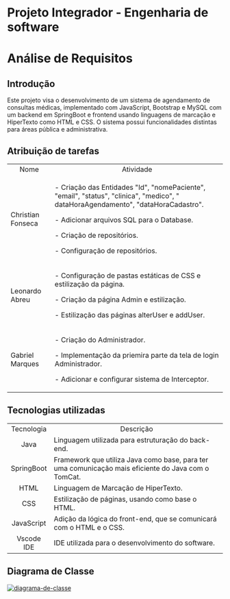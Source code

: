 # Projeto Integrador - Engenharia de software

<h1> Análise de Requisitos </h1>

<h2> Introdução </h2>

Este projeto visa o desenvolvimento de um sistema de agendamento de consultas médicas, implementado com JavaScript, Bootstrap e MySQL com um backend em SpringBoot e frontend usando linguagens de marcação e HiperTexto como HTML e CSS. O sistema possui funcionalidades distintas para áreas pública e administrativa.

<h2>Atribuição de tarefas</h2>
<table>
  
  <tr>
    <td align="center"> Nome </td>
    <td align="center"> Atividade </td>
  </tr>

  <tr>
    <td>Christian Fonseca</td>
    <td>
      <p>- Criação das Entidades "Id", "nomePaciente", "email", "status", "clinica", "medico", " dataHoraAgendamento", "dataHoraCadastro".</p>
      <p>- Adicionar arquivos SQL para o Database.</p>
      <p>- Criação de repositórios.</p>
      <p>- Configuração de repositórios.</p>
    </td>
  </tr>

  <tr>
    <td>Leonardo Abreu</td>
    <td>
      <p>- Configuração de pastas estáticas de CSS e estilização da página. </p>
      <p>- Criação da página Admin e estilização.</p>
      <p>- Estilização das páginas alterUser e addUser.</p>
    </td>
  </tr>

  <tr>
    <td>Gabriel Marques</td>
    <td>
      <p>- Criação do Administrador.</p>
      <p>- Implementação da priemira parte da tela de login Administrador.</p>
      <p>- Adicionar e configurar sistema de Interceptor.</p>
    </td>
  </tr>

</table>

<h2>Tecnologias utilizadas</h2>
<table>
  <tr>
    <td align="center"> Tecnologia </td>
    <td align="center"> Descrição </td>
  </tr>

  <tr>
    <td align="center"> Java </td>
    <td> Linguagem utilizada para estruturação do back-end. </td>
  </tr>

  <tr>
    <td align="center"> SpringBoot </td>
    <td> Framework que utiliza Java como base, para ter uma comunicação mais eficiente do Java com o TomCat. </td>
  </tr>

  <tr>
    <td align="center"> HTML </td>
    <td> Linguagem de Marcação de HiperTexto. </td>
  </tr>

  <tr>
    <td align="center"> CSS </td>
    <td> Estilização de páginas, usando como base o HTML. </td>
  </tr>

  <tr>
    <td align="center"> JavaScript </td>
    <td> Adição da lógica do front-end, que se comunicará com o HTML e o CSS. </td>
  </tr>

  <tr>
    <td align="center"> Vscode IDE </td>
    <td>IDE utilizada para o desenvolvimento do software.</td>
  </tr>
</table>

<h2>Diagrama de Classe</h2>
<a href="file:///C:/Users/souza/Downloads/Diagrama%20PI.drawio.html"><img src="/readme/png/Diagrama PI.drawio.png" alt="diagrama-de-classe" border="0"></a>
